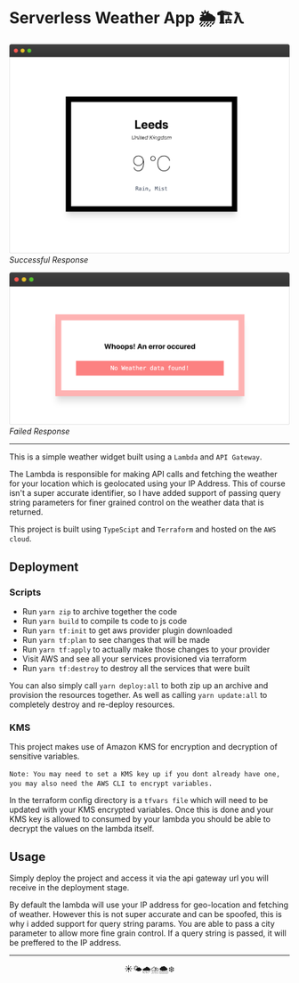 # Serverless Weather App 🌦🏗ƛ
<p align="center"> 
    <img src="docs/assets/preview.png" alt="Success Reponse Preview">
    <span text-align="left" style="display:block; text-align: left; font-style: italic;">Successful Response</span>
</p>
<p align="center"> 
    <img src="docs/assets/error.png" alt="Error Handling Preview">
    <span text-align="left" style="display:block; text-align: left; font-style: italic;">Failed Response</span>
</p>

---

This is a simple weather widget built using a `Lambda` and `API Gateway`.

The Lambda is responsible for making API calls and fetching the weather for your location which is geolocated using your IP Address. This of course isn't a super accurate identifier, so I have added support of passing query string parameters for finer grained control on the weather data that is returned.

This project is built using `TypeScipt` and `Terraform` and hosted on the `AWS cloud`.

## Deployment
### Scripts
- Run `yarn zip` to archive together the code
- Run `yarn build` to compile ts code to js code
- Run `yarn tf:init` to get aws provider plugin downloaded
- Run `yarn tf:plan` to see changes that will be made
- Run `yarn tf:apply` to actually make those changes to your provider
- Visit AWS and see all your services provisioned via terraform
- Run `yarn tf:destroy` to destroy all the services that were built

You can also simply call `yarn deploy:all` to both zip up an archive and provision the resources together. As well as calling `yarn update:all` to completely destroy and re-deploy resources.

### KMS
This project makes use of Amazon KMS for encryption and decryption of sensitive variables. 

``Note: You may need to set a KMS key up if you dont already have one, you may also need the AWS CLI to encrypt variables.``

In the terraform config directory is a `tfvars file` which will need to be updated with your KMS encrypted variables. Once this is done and your KMS key is allowed to consumed by your lambda you should be able to decrypt the values on the lambda itself.

## Usage
Simply deploy the project and access it via the api gateway url you will receive in the deployment stage.

By default the lambda will use your IP address for geo-location and fetching of weather. However this is not super accurate and can be spoofed, this is why i added support for query string params. You are able to pass a city parameter to allow more fine grain control. If a query string is passed, it will be preffered to the IP address.

---

<p align="center"> 
    ☀️🌤🌧⛈🌨❄️
</p>